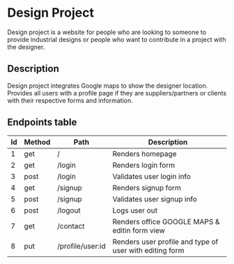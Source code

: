 # Design Project

Design project is a website for people who are looking to someone to provide industrial designs or people who want to  contribute in a project with the designer.


## Description

Design project integrates Google maps to show the designer location. Provides all users with a profile page if they are suppliers/partners or clients with their respective forms and information.



## Endpoints table

| Id  | Method | Path                                        | Description                                                            |
| --- | ------ | ------------------------------------------- | ---------------------------------------------------------------------- |
| 1   | get    | /                                           | Renders homepage                                                       |
| 2   | get    | /login                                      | Renders login form                                                     |
| 3   | post   | /login                                      | Validates user login info                                              |
| 4   | get    | /signup                                     | Renders signup form                                                    |
| 5   | post   | /signup                                     | Validates user signup info                                             |
| 6   | post   | /logout                                     | Logs user out                                                          |
| 7   | get    | /contact                              | Renders office GOOGLE MAPS & editin form view                                             |
| 8  | put   | /profile/user:id                                     | Renders user profile and type of user with editing form   
